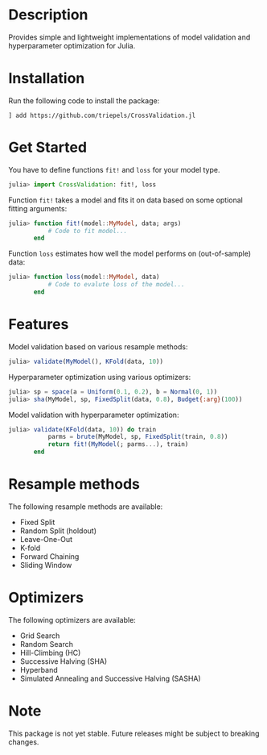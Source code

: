 # Description
Provides simple and lightweight implementations of model validation and hyperparameter optimization for Julia. 

# Installation
Run the following code to install the package:
```
] add https://github.com/triepels/CrossValidation.jl
```

# Get Started
You have to define functions `fit!` and `loss` for your model type.

```julia
julia> import CrossValidation: fit!, loss
```

Function `fit!` takes a model and fits it on data based on some optional fitting arguments:

```julia
julia> function fit!(model::MyModel, data; args)
           # Code to fit model...
       end
```

Function `loss` estimates how well the model performs on (out-of-sample) data:

```julia
julia> function loss(model::MyModel, data)
           # Code to evalute loss of the model...
       end
```

# Features
Model validation based on various resample methods:
```julia
julia> validate(MyModel(), KFold(data, 10))
```

Hyperparameter optimization using various optimizers:
```julia
julia> sp = space(a = Uniform(0.1, 0.2), b = Normal(0, 1))
julia> sha(MyModel, sp, FixedSplit(data, 0.8), Budget{:arg}(100))
```

Model validation with hyperparameter optimization:
```julia
julia> validate(KFold(data, 10)) do train
           parms = brute(MyModel, sp, FixedSplit(train, 0.8))
           return fit!(MyModel(; parms...), train)
       end
```

# Resample methods
The following resample methods are available:
* Fixed Split
* Random Split (holdout)
* Leave-One-Out
* K-fold
* Forward Chaining
* Sliding Window

# Optimizers
The following optimizers are available:
* Grid Search
* Random Search
* Hill-Climbing (HC)
* Successive Halving (SHA)
* Hyperband
* Simulated Annealing and Successive Halving (SASHA)

# Note
This package is not yet stable. Future releases might be subject to breaking changes.

